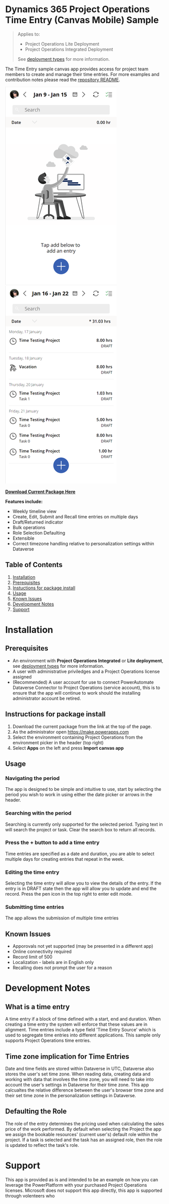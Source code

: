 # Dynamics 365 Project Operations Time Entry (Canvas Mobile) Sample

> Applies to:
> - Project Operations Lite Deployment
> - Project Operations Integrated Deployment
>
> See [deployment types](https://docs.microsoft.com/en-us/dynamics365/project-operations/environment/determine-deployment-type#deployment-types) for more information.


The Time Entry sample canvas app provides access for project team members to create and manage their time entries. For more examples and contribution notes please read the [repository README](..\README.md).

![Period view](..\images\time-period.png) ![Time line view](..\images\time-timeline.png)

**[Download Current Package Here](time\package\TimeEntry_20220126221310.zip)**

**Features include:**
- Weekly timeline view
- Create, Edit, Submit and Recall time entries on multiple days
- Draft/Returned indicator
- Bulk operations
- Role Selection Defaulting
- Extensible
- Correct timezone handling relative to personalization settings within Dataverse

## Table of Contents
1. [Installation](#installation)
2. [Prerequisites](#prerequisites)
3. [Instuctions for package install](#instructionsforcompletepackate)
4. [Usage](#usage)
5. [Known Issues](#knownissues)
6. [Development Notes](#developmentnotes)
7. [Support](#support)


# Installation

## Prerequisites
- An environment with **Project Operations Integrated** or **Lite deployment**, see [deployment types](https://docs.microsoft.com/en-us/dynamics365/project-operations/environment/determine-deployment-type#deployment-types) for more information.
- A user with administrative priviledges and a Project Operations license assigned
- (Recommended) A user account for use to connect PowerAutomate Dataverse Connector to Project Operations (service account), this is to ensure that the app will continue to work should the installing administrator account be retired.

## Instructions for package install
1. Download the current package from the link at the top of the page.
2. As the administrator open https://make.powerapps.com
3. Select the environment containing Project Operations from the environment picker in the header (top right)
4. Select **Apps** on the left and press **Import canvas app**

## Usage

### Navigating the period
The app is designed to be simple and intuitive to use, start by selecting the period you wish to work in using either the date picker or arrows in the header.

### Searching witin the period
Searching is currently only supported for the selected period. Typing text in will search the project or task. Clear the search box to return all records.

### Press the + button to add a time entry
Time entries are specified as a date and duration, you are able to select multiple days for creating entries that repeat in the week.

### Editing the time entry
Selecting the time entry will allow you to view the details of the entry. If the entry is in DRAFT state then the app will allow you to update and end the record. Press the pen icon in the top right to enter edit mode.

### Submitting time entries
The app allows the submission of multiple time entries

## Known Issues
- Apporovals not yet supported (may be presented in a different app)
- Online connectivity required
- Record limit of 500
- Localization - labels are in English only
- Recalling does not prompt the user for a reason

# Development Notes

## What is a time entry
A time entry if a block of time defined with a start, end and duration. When creating a time entry the system will enforce that these values are in alignment. Time entries include a type field 'Time Entry Source' which is used to segregate time entries into different applications. This sample only supports Project Operations time entries.

## Time zone implication for Time Entries
Date and time fields are stored within Dataverse in UTC, Dataverse also stores the user's set time zone. When reading data, creating data and working with data that involves the time zone, you will need to take into account the user's settings in Dataverse for their time zone. This app calcualtes the relative difference between the user's browser time zone and their set time zone in the personalization settings in Dataverse.

## Defaulting the Role
The role of the entry determines the pricing used when calculating the sales price of the work performed.
By default when selecting the Project the app we assign the bookable resources' (current user's) default role within the project. If a task is selected and the task has an assigned role, then the role is updated to reflect the task's role.

# Support
This app is provided as is and intended to be an example on how you can leverage the PowerPlatform with your purchased Project Operations licenses. Microsoft does not support this app directly, this app is supported through volenteers who 